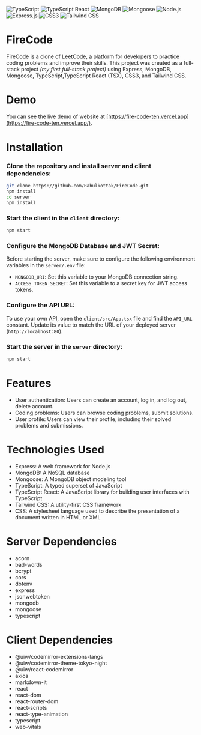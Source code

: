 ![TypeScript](https://img.shields.io/badge/typescript-%23007ACC.svg?style=for-the-badge&logo=typescript&logoColor=white)
![TypeScript React](https://img.shields.io/badge/typescript%20react-%2320232a.svg?style=for-the-badge&logo=react&logoColor=%2361DAFB)
![MongoDB](https://img.shields.io/badge/mongodb-%234ea94b.svg?style=for-the-badge&logo=mongodb&logoColor=white)
![Mongoose](https://img.shields.io/badge/mongoose-%234ea94b.svg?style=for-the-badge&logo=mongoose&logoColor=white)
![Node.js](https://img.shields.io/badge/node.js-%23339933.svg?style=for-the-badge&logo=node.js&logoColor=white)
![Express.js](https://img.shields.io/badge/express.js-%23404d59.svg?style=for-the-badge)
![CSS3](https://img.shields.io/badge/css3-%231572B6.svg?style=for-the-badge&logo=css3&logoColor=white)
![Tailwind CSS](https://img.shields.io/badge/tailwind%20css-%2338B2AC.svg?style=for-the-badge&logo=tailwind-css&logoColor=white)

# FireCode

FireCode is a clone of LeetCode, a platform for developers to practice coding problems and improve their skills. This project was created as a full-stack project _(my first full-stack project)_ using Express, MongoDB, Mongoose, TypeScript,TypeScript React (TSX), CSS3, and Tailwind CSS.

# Demo

You can see the live demo of website at [https://fire-code-ten.vercel.app](https://fire-code-ten.vercel.app/).

# Installation

### Clone the repository and install server and client dependencies:

```bash
git clone https://github.com/Rahulkottak/FireCode.git
npm install
cd server
npm install
```

### Start the client in the `client` directory:

```bash
npm start
```

### Configure the MongoDB Database and JWT Secret:

Before starting the server, make sure to configure the following environment variables in the `server/.env` file:

-   `MONGODB_URI`: Set this variable to your MongoDB connection string.
-   `ACCESS_TOKEN_SECRET`: Set this variable to a secret key for JWT access tokens.

### Configure the API URL:

To use your own API, open the `client/src/App.tsx` file and find the `API_URL` constant. Update its value to match the URL of your deployed server (`http://localhost:80`).

### Start the server in the `server` directory:

```bash
npm start
```

# Features

-   User authentication: Users can create an account, log in, and log out, delete account.
-   Coding problems: Users can browse coding problems, submit solutions.
-   User profile: Users can view their profile, including their solved problems and submissions.

# Technologies Used

-   Express: A web framework for Node.js
-   MongoDB: A NoSQL database
-   Mongoose: A MongoDB object modeling tool
-   TypeScript: A typed superset of JavaScript
-   TypeScript React: A JavaScript library for building user interfaces with TypeScript
-   Tailwind CSS: A utility-first CSS framework
-   CSS: A stylesheet language used to describe the presentation of a document written in HTML or XML

# Server Dependencies

-   acorn
-   bad-words
-   bcrypt
-   cors
-   dotenv
-   express
-   jsonwebtoken
-   mongodb
-   mongoose
-   typescript

# Client Dependencies

-   @uiw/codemirror-extensions-langs
-   @uiw/codemirror-theme-tokyo-night
-   @uiw/react-codemirror
-   axios
-   markdown-it
-   react
-   react-dom
-   react-router-dom
-   react-scripts
-   react-type-animation
-   typescript
-   web-vitals
